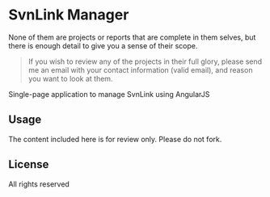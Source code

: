 # SvnLink Manager

None of them are projects or reports 
that are complete in them selves, but there is enough detail to give you a sense of their scope.

> If you wish to review any of the projects in their full glory, please send me an email with your contact information (valid email), and reason you want to look at them. 


Single-page application to manage SvnLink using AngularJS

 ## Usage ##
The content included here is for review only. Please do not fork.

## License ##
All rights reserved